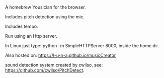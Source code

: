 A homebrew Yousician for the browser.

Includes pitch detection using the mic.

Includes tempo.



Run using an Http server.

In Linux just type: python -m SimpleHTTPServer 8000, inside the home dir.

Also hosted on: https://l-u-n-a.github.io/musicCreator


sound detection system created by cwilso, see: https://github.com/cwilso/PitchDetect.
